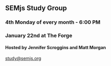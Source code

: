 ## SEMjs Study Group
### 4th Monday of every month - 6:00 PM

### January 22nd at The Forge
#### Hosted by Jennifer Scroggins and Matt Morgan

study@semjs.org
